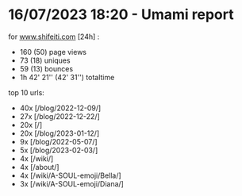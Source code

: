 # 16/07/2023 18:20 - Umami report
for www.shifeiti.com [24h] :

 - 160 (50) page views
 - 73 (18) uniques
 - 59 (13) bounces
 - 1h 42' 21'' (42' 31'') totaltime


top 10 urls:
 - 40x [/blog/2022-12-09/]
 - 27x [/blog/2022-12-22/]
 - 20x [/]
 - 20x [/blog/2023-01-12/]
 - 9x [/blog/2022-05-07/]
 - 5x [/blog/2023-02-03/]
 - 4x [/wiki/]
 - 4x [/about/]
 - 4x [/wiki/A-SOUL-emoji/Bella/]
 - 3x [/wiki/A-SOUL-emoji/Diana/]


